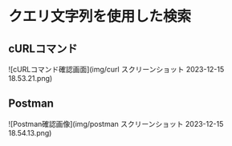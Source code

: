 # クエリ文字列を使用した検索
## cURLコマンド
![cURLコマンド確認画面](img/curl スクリーンショット 2023-12-15 18.53.21.png)
## Postman
![Postman確認画像](img/postman スクリーンショット 2023-12-15 18.54.13.png)